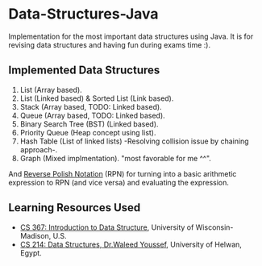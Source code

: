 # Data-Structures-Java
Implementation for the most important data structures using Java. It is for revising data structures and having fun during exams time :).   

## Implemented Data Structures 
1. List (Array based). 
2. List (Linked based) & Sorted List (Link based). 
3. Stack (Array based, TODO: Linked based). 
4. Queue (Array based, TODO: Linked based). 
5. Binary Search Tree (BST) (Linked based). 
6. Priority Queue (Heap concept using list). 
7. Hash Table (List of linked lists) -Resolving collision issue by chaining approach-.
8. Graph (Mixed implmentation). "most favorable for me ^^". 

And [Reverse Polish Notation](https://github.com/yossef-elmahdy/Data-Structures-Java/blob/main/code/PolishNotation.java) (RPN) for turning into a basic arithmetic expression to RPN (and vice versa) and evaluating the expression. 

## Learning Resources Used
- [CS 367: Introduction to Data Structure](http://pages.cs.wisc.edu/~vernon/cs367/current/assignments.html), University of Wisconsin-Madison, U.S. 
- [CS 214: Data Structures, Dr.Waleed Youssef](https://github.com/DrWaleedAYousef/Teaching/tree/master/DataStructures), University of Helwan, Egypt. 

